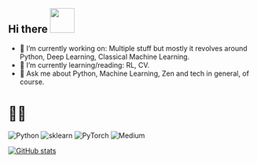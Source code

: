 ## Hi there <img src="https://raw.githubusercontent.com/MartinHeinz/MartinHeinz/master/wave.gif" height = "50px" width="50px">

<!--
**MANU-CHAUHAN/manu-chauhan** is a ✨ _special_ ✨ repository because its `README.md` (this file) appears on your GitHub profile.

Here are some ideas to get you started:-->

- 🔭 I’m currently working on: Multiple stuff but mostly it revolves around Python, Deep Learning, Classical Machine Learning.
- 🌱 I’m currently learning/reading: RL, CV.
- 💬 Ask me about Python, Machine Learning, Zen and tech in general, of course.



# 👨‍💻
<img alt="Python" src="https://img.shields.io/badge/python-%2314354C.svg?style=for-the-badge&logo=python&logoColor=white"/> <img alt='sklearn' src="https://img.shields.io/badge/scikit_learn-F7931E?style=for-the-badge&logo=scikit-learn&logoColor=white" /> <img alt="PyTorch" src="https://img.shields.io/badge/PyTorch-%23EE4C2C.svg?style=for-the-badge&logo=PyTorch&logoColor=white" />
<img alt="Medium" src="https://img.shields.io/badge/Medium-12100E?style=for-the-badge&logo=medium&logoColor=white"/></a>

<!-- <img alt="Sublime Text" src="https://img.shields.io/badge/sublime_text-%23575757.svg?style=for-the-badge&logo=sublime-text&logoColor=important"/>
<!--  [![Git](https://img.shields.io/badge/-Git-black?style=flat&logo=git&link=https://github.com/MANU-CHAUHAN)](https://github.com/MANU-CHAUHAN)  [![GitHub](https://img.shields.io/badge/-GitHub-181717?style=flat&logo=github&link=https://github.com/MANU-CHAUHAN)](https://github.com/MANU-CHAUHAN) <a href="https://manu1992.medium.com">/>
<img alt="PyCharm" src="https://img.shields.io/badge/pycharm-143?style=for-the-badge&logo=pycharm&logoColor=black&color=black&labelColor=green"/> -->

[![GitHub stats](https://github-readme-stats.vercel.app/api?username=MANU-CHAUHAN&show_icons=true&theme=algolia)](https://github.com/anuraghazra/github-readme-stats)

<!-- 
### Activity Graph
[![MANU-CHAUHAN's github activity graph](https://activity-graph.herokuapp.com/graph?username=MANU-CHAUHAN&theme=react-dark)](https://github.com/ashutosh00710/github-readme-activity-graph)
 -->

